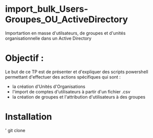 # import_bulk_Users-Groupes_OU_ActiveDirectory
Importartion en masse d'utilsateurs, de groupes et d'unités organisationnelle dans un Active Directory

# Objectif :
Le but de ce TP est de présenter et d'expliquer des scripts powershell permettant d'effectuer des
actions spécifiques qui sont : 
- la création d'Unités d'Organisations
- l'import de comptes d'utilisateurs à partir d'un fichier .csv
- la création de groupes et l'attribution d'utilisateurs à des groupes

# Installation
'
git clone 
